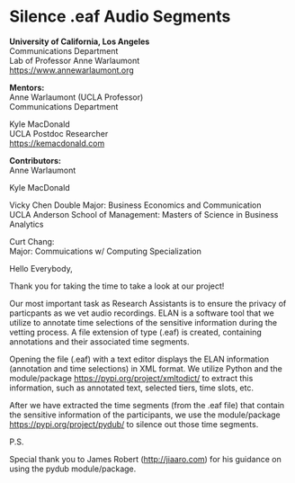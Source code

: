 # Silence .eaf Audio Segments

**University of California, Los Angeles**\
Communications Department\
Lab of Professor Anne Warlaumont\
https://www.annewarlaumont.org

**Mentors:**\
Anne Warlaumont (UCLA Professor)\
Communications Department

Kyle MacDonald\
UCLA Postdoc Researcher\
https://kemacdonald.com

**Contributors:**\
Anne Warlaumont

Kyle MacDonald

Vicky Chen
Double Major: Business Economics and Communication\
UCLA Anderson School of Management: Masters of Science in Business Analytics

Curt Chang:\
Major: Commuications w/ Computing Specialization


Hello Everybody,

Thank you for taking the time to take a look at our project!

Our most important task as Research Assistants is to ensure the privacy of particpants as we vet audio recordings.  ELAN is
a software tool that we utilize to annotate time selections of the sensitive information during the vetting process.  A file
extension of type (.eaf) is created, containing annotations and their associated time segments.  

Opening the file (.eaf) with a text editor displays the ELAN information (annotation and time selections) in XML format.  We
utilize Python and the module/package https://pypi.org/project/xmltodict/ to extract this information, such as annotated
text, selected tiers, time slots, etc.  

After we have extracted the time segments (from the .eaf file) that contain the sensitive information of the
participants, we use the module/package https://pypi.org/project/pydub/ to silence out those time segments.

P.S.

Special thank you to James Robert (http://jiaaro.com) for his guidance on using the pydub module/package.
